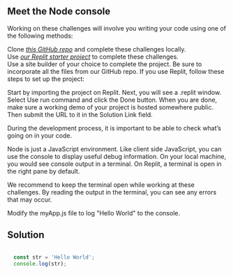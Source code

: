 ## Meet the Node console  <br/>

Working on these challenges will involve you writing your code using one of the following methods:

Clone *[this GitHub repo](https://github.com/freeCodeCamp/boilerplate-express/)* and complete these challenges locally.  <br/>
Use *[our Replit starter project](https://replit.com/github/freeCodeCamp/boilerplate-express)*  to complete these challenges.  <br/>
Use a site builder of your choice to complete the project. Be sure to incorporate all the files from our GitHub repo.
If you use Replit, follow these steps to set up the project:

Start by importing the project on Replit.
Next, you will see a .replit window.
Select Use run command and click the Done button.
When you are done, make sure a working demo of your project is hosted somewhere public. Then submit the URL to it in the Solution Link field.

During the development process, it is important to be able to check what’s going on in your code.

Node is just a JavaScript environment. Like client side JavaScript, you can use the console to display useful debug information. On your local machine, you would see console output in a terminal. On Replit, a terminal is open in the right pane by default.

We recommend to keep the terminal open while working at these challenges. By reading the output in the terminal, you can see any errors that may occur.

Modify the myApp.js file to log "Hello World" to the console.

## Solution

```javaScript

  const str = 'Hello World';
  console.log(str);

```
